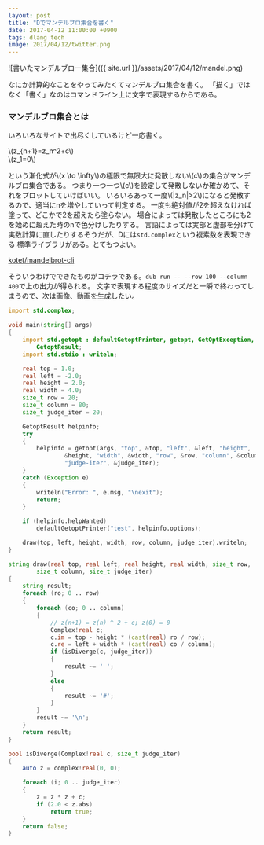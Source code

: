 ```yaml
---
layout: post
title: "Dでマンデルブロ集合を書く"
date: 2017-04-12 11:00:00 +0900
tags: dlang tech
image: 2017/04/12/twitter.png
---
```


![書いたマンデルブロー集合]({{ site.url }}/assets/2017/04/12/mandel.png)

なにか計算的なことをやってみたくてマンデルブロ集合を書く。
「描く」ではなく「書く」なのはコマンドライン上に文字で表現するからである。

### マンデルブロ集合とは
いろいろなサイトで出尽くしているけど一応書く。

\\(z_{n+1}=z_n^2+c\\)  
\\(z_1=0\\)

という漸化式が\\(x \\to \\infty\\)の極限で無限大に発散しない\\(c\\)の集合がマンデルブロ集合である。
つまり一つ一つ\\(c\\)を設定して発散しないか確かめて、それをプロットしていけばいい。
いろいろあって一度\\(|z_n|>2\\)になると発散するので、適当にnを増やしていって判定する。
一度も絶対値が2を超えなければ塗って、どこかで2を超えたら塗らない。
場合によっては発散したところにも2を始めに超えた時のnで色分けしたりする。
言語によっては実部と虚部を分けて実数計算に直したりするそうだが、Dには`std.complex`という複素数を表現できる
標準ライブラリがある。とてもつよい。

[kotet/mandelbrot-cli](https://github.com/kotet/mandelbrot-cli)

そういうわけでできたものがコチラである。`dub run -- --row 100 --column 400`で上の出力が得られる。
文字で表現する程度のサイズだと一瞬で終わってしまうので、次は画像、動画を生成したい。

```d
import std.complex;

void main(string[] args)
{
	import std.getopt : defaultGetoptPrinter, getopt, GetOptException,
		GetoptResult;
	import std.stdio : writeln;

	real top = 1.0;
	real left = -2.0;
	real height = 2.0;
	real width = 4.0;
	size_t row = 20;
	size_t column = 80;
	size_t judge_iter = 20;

	GetoptResult helpinfo;
	try
	{
		helpinfo = getopt(args, "top", &top, "left", &left, "height",
				&height, "width", &width, "row", &row, "column", &column,
				"judge-iter", &judge_iter);
	}
	catch (Exception e)
	{
		writeln("Error: ", e.msg, "\nexit");
		return;
	}

	if (helpinfo.helpWanted)
		defaultGetoptPrinter("test", helpinfo.options);

	draw(top, left, height, width, row, column, judge_iter).writeln;
}

string draw(real top, real left, real height, real width, size_t row,
		size_t column, size_t judge_iter)
{
	string result;
	foreach (ro; 0 .. row)
	{
		foreach (co; 0 .. column)
		{
			// z(n+1) = z(n) ^ 2 + c; z(0) = 0
			Complex!real c;
			c.im = top - height * (cast(real) ro / row);
			c.re = left + width * (cast(real) co / column);
			if (isDiverge(c, judge_iter))
			{
				result ~= ' ';
			}
			else
			{
				result ~= '#';
			}
		}
		result ~= '\n';
	}
	return result;
}

bool isDiverge(Complex!real c, size_t judge_iter)
{
	auto z = complex!real(0, 0);

	foreach (i; 0 .. judge_iter)
	{
		z = z * z + c;
		if (2.0 < z.abs)
			return true;
	}
	return false;
}
```
